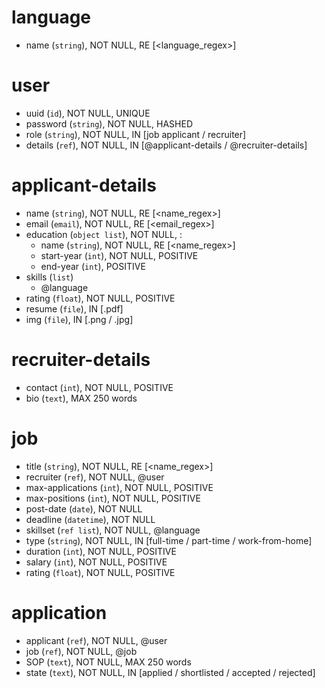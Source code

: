 # language
- name (`string`), NOT NULL, RE [<language_regex>]

# user
- uuid (`id`), NOT NULL, UNIQUE
- password (`string`), NOT NULL, HASHED
- role (`string`), NOT NULL, IN [job applicant / recruiter]
- details (`ref`), NOT NULL, IN [@applicant-details / @recruiter-details]

# applicant-details
- name (`string`), NOT NULL, RE [<name_regex>]
- email (`email`), NOT NULL, RE [<email_regex>]
- education (`object list`), NOT NULL, :
    - name (`string`), NOT NULL, RE [<name_regex>]
    - start-year (`int`), NOT NULL, POSITIVE
    - end-year (`int`), POSITIVE
- skills (`list`)
    - @language
- rating (`float`), NOT NULL, POSITIVE
- resume (`file`), IN [.pdf]
- img (`file`), IN [.png / .jpg]

# recruiter-details
- contact (`int`), NOT NULL, POSITIVE
- bio (`text`), MAX 250 words

# job
- title (`string`), NOT NULL, RE [<name_regex>]
- recruiter (`ref`), NOT NULL, @user
- max-applications (`int`), NOT NULL, POSITIVE
- max-positions (`int`), NOT NULL, POSITIVE
- post-date (`date`), NOT NULL
- deadline (`datetime`), NOT NULL
- skillset (`ref list`), NOT NULL, @language
- type (`string`), NOT NULL, IN [full-time / part-time / work-from-home]
- duration (`int`), NOT NULL, POSITIVE
- salary (`int`), NOT NULL, POSITIVE
- rating (`float`), NOT NULL, POSITIVE

# application
- applicant (`ref`), NOT NULL, @user
- job (`ref`), NOT NULL, @job
- SOP (`text`), NOT NULL, MAX 250 words
- state (`text`), NOT NULL, IN [applied / shortlisted / accepted / rejected]
